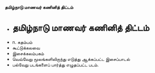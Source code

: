 **தமிழ்நாடு மாணவர் கணினித் திட்டம்**
- # தமிழ்நாடு மாணவர் கணினித் திட்டம்
- n. கதம்பம்
- கூட்டுக்கலவை
- இசைக்கலம்பகம்
- வெவ்வேறு மூலங்களிலிருந்து எடுத்து ஆக்கப்பட்ட இசைப்பாடல்
- பல்வேறு படங்களைப் பார்த்து எழுதப்பட்ட படம்.


